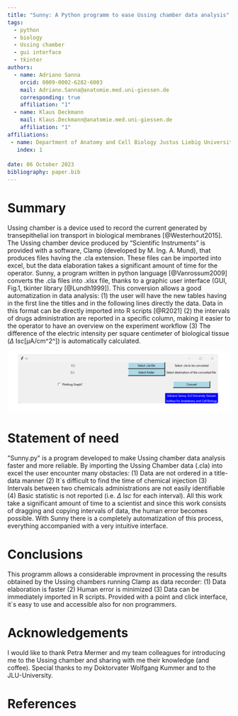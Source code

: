 ```yaml
---
title: "Sunny: A Python programm to ease Ussing chamber data analysis"
tags: 
  - python
  - biology
  - Ussing chamber
  - gui interface
  - tkinter  
authors:
  - name: Adriano Sanna 
    orcid: 0009-0002-6282-6003
    mail: Adriano.Sanna@anatomie.med.uni-giessen.de
    corresponding: true
    affiliation: "1"
  - name: Klaus Deckmann 
    mail: Klaus.Deckmann@anatomie.med.uni-giessen.de
    affiliation: "1"
affiliations:
 - name: Department of Anatomy and Cell Biology Justus Liebig University (JLU) Giessen, Germany
   index: 1
   
date: 06 October 2023
bibliography: paper.bib
---
```


# Summary

Ussing chamber is a device used to record the current generated by transepithelial ion transport in biological membranes [@Westerhout2015]. The Ussing chamber device produced by “Scientific Instruments” is provided with a software, Clamp (developed by M. Ing. A. Mund),  that produces files having the .cla extension. These files can be imported into excel, but the data elaboration takes a significant amount of time for the operator. Sunny, a program written in python language [@Vanrossum2009] converts the .cla files into .xlsx file, thanks to a graphic user interface (GUI, Fig.1, tkinter library [@Lundh1999]). This conversion allows a good automatization in data analysis: (1) the user will have the new tables having in the first line the titles and in the following lines directly the data. Data in this format can be directly imported into R scripts [@R2021] (2) the intervals of drugs administration are reported in a specific column, making it easier to the operator to have an overview on the experiment workflow (3) The difference of the electric intensity per square centimeter of biological tissue ($\Delta$ I*sc*[µA/cm^2^]) is automatically calculated.

![Sunny is provided with a graphic user interface.](image.png)

# Statement of need

"Sunny.py" is a program developed to make Ussing chamber data analysis faster and more reliable. By importing the Ussing Chamber data (.cla) into excel the user encounter many obstacles: (1) Data are not ordered in a title-data manner (2) It´s difficult to find the time of chemical injection (3) Intervals between two chemicals administrations are not easily identifiable (4) Basic statistic is not reported (i.e. $\Delta$ I*sc* for each interval). All this work take a significant amount of time to a  scientist and since this work consists of dragging and copying intervals of data, the human error becomes possible. With Sunny there is a completely automatization of this process, everything accompanied with a very intuitive interface.

# Conclusions
This programm allows a considerable improvment in processing the results obtained by the Ussing chambers running Clamp as data recorder: (1) Data elaboration is faster (2) Human error is minimized (3) Data can be immediately imported in R scripts. Provided with a point and click interface, it´s easy to use and accessible also for non programmers. 

# Acknowledgements

I would like to thank Petra Mermer and my team colleagues for introducing me to the Ussing chamber and sharing with me their knowledge (and coffee).
Special thanks to my Doktorvater Wolfgang Kummer and to the JLU-University.

# References

